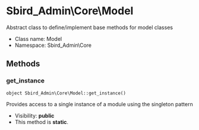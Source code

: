 Sbird_Admin\Core\Model
===============

Abstract class to define/implement base methods for model classes




* Class name: Model
* Namespace: Sbird_Admin\Core







Methods
-------


### get_instance

    object Sbird_Admin\Core\Model::get_instance()

Provides access to a single instance of a module using the singleton pattern



* Visibility: **public**
* This method is **static**.



